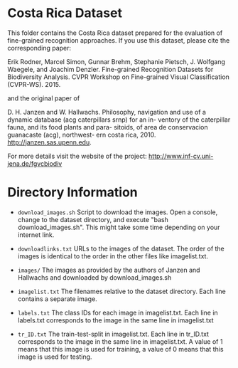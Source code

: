 # Costa Rica Dataset

This folder contains the Costa Rica dataset prepared for the evaluation
of fine-grained recognition approaches. If you use this dataset, please 
cite the corresponding paper:

Erik Rodner, Marcel Simon, Gunnar Brehm, Stephanie Pietsch,
J. Wolfgang Waegele, and Joachim Denzler. 
Fine-grained Recognition Datasets for Biodiversity Analysis. 
CVPR Workshop on Fine-grained Visual Classification (CVPR-WS). 2015.

and the original paper of

D. H. Janzen and W. Hallwachs. Philosophy, navigation and
use of a dynamic database (acg caterpillars srnp) for an in-
ventory of the caterpillar fauna, and its food plants and para-
sitoids, of area de conservacion guanacaste (acg), northwest-
ern costa rica, 2010. http://janzen.sas.upenn.edu.

For more details visit the website of the project:
http://www.inf-cv.uni-jena.de/fgvcbiodiv


# Directory Information

- ``download_images.sh``
    Script to download the images. Open a console, change to 
    the dataset directory, and execute "bash download_images.sh".
    This might take some time depending on your internet link.

- ``downloadlinks.txt``
    URLs to the images of the dataset. The order of the images 
    is identical to the order in the other files like imagelist.txt.

- ``images/``
    The images as provided by the authors of Janzen and Hallwachs and
    downloaded by download_images.sh

- ``imagelist.txt``
    The filenames relative to the dataset directory.
    Each line contains a separate image.

- ``labels.txt``
    The class IDs for each image in imagelist.txt. Each line
    in labels.txt corresponds to the image in the same line
    in imagelist.txt

- ``tr_ID.txt``
    The train-test-split in imagelist.txt. Each line
    in tr_ID.txt corresponds to the image in the same line in 
    imagelist.txt. A value of 1 means that this image is used for training,
    a value of 0 means that this image is used for testing.
